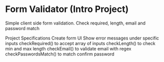 # Form Validator (Intro Project)
Simple client side form validation. Check required, length, email and password match

Project Specifications
Create form UI
Show error messages under specific inputs
checkRequired() to accept array of inputs
checkLength() to check min and max length
checkEmail() to validate email with regex
checkPasswordsMatch() to match confirm password
